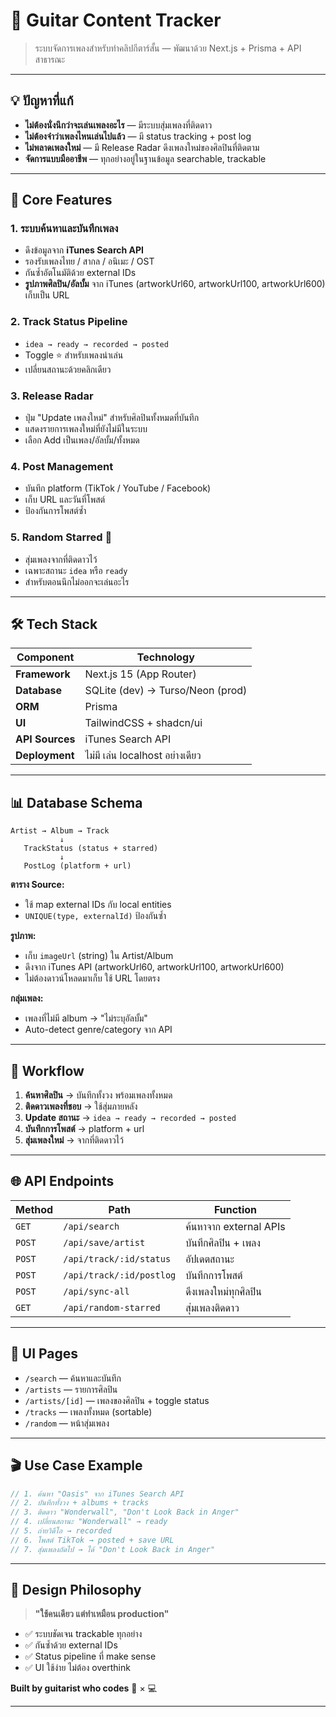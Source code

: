 # 🎸 Guitar Content Tracker

> ระบบจัดการเพลงสำหรับทำคลิปกีตาร์สั้น — พัฒนาด้วย Next.js + Prisma + API สาธารณะ

---

## 💡 ปัญหาที่แก้

- **ไม่ต้องนั่งนึกว่าจะเล่นเพลงอะไร** — มีระบบสุ่มเพลงที่ติดดาว
- **ไม่ต้องจำว่าเพลงไหนเล่นไปแล้ว** — มี status tracking + post log
- **ไม่พลาดเพลงใหม่** — มี Release Radar ดึงเพลงใหม่ของศิลปินที่ติดตาม
- **จัดการแบบมืออาชีพ** — ทุกอย่างอยู่ในฐานข้อมูล searchable, trackable

---

## 🎯 Core Features

### 1. ระบบค้นหาและบันทึกเพลง

- ดึงข้อมูลจาก **iTunes Search API**
- รองรับเพลงไทย / สากล / อนิเมะ / OST
- กันซ้ำอัตโนมัติด้วย external IDs
- **รูปภาพศิลปิน/อัลบั้ม** จาก iTunes (artworkUrl60, artworkUrl100, artworkUrl600) เก็บเป็น URL

### 2. Track Status Pipeline

- `idea → ready → recorded → posted`
- Toggle ⭐ สำหรับเพลงน่าเล่น
- เปลี่ยนสถานะด้วยคลิกเดียว

### 3. Release Radar

- ปุ่ม "Update เพลงใหม่" สำหรับศิลปินทั้งหมดที่บันทึก
- แสดงรายการเพลงใหม่ที่ยังไม่มีในระบบ
- เลือก Add เป็นเพลง/อัลบั้ม/ทั้งหมด

### 4. Post Management

- บันทึก platform (TikTok / YouTube / Facebook)
- เก็บ URL และวันที่โพสต์
- ป้องกันการโพสต์ซ้ำ

### 5. Random Starred 🎲

- สุ่มเพลงจากที่ติดดาวไว้
- เฉพาะสถานะ `idea` หรือ `ready`
- สำหรับตอนนึกไม่ออกจะเล่นอะไร

---

## 🛠 Tech Stack

| Component       | Technology                       |
| --------------- | -------------------------------- |
| **Framework**   | Next.js 15 (App Router)          |
| **Database**    | SQLite (dev) → Turso/Neon (prod) |
| **ORM**         | Prisma                           |
| **UI**          | TailwindCSS + shadcn/ui          |
| **API Sources** | iTunes Search API                |
| **Deployment**  | ไม่มี เล่น localhost อย่างเดียว  |

---

## 📊 Database Schema

```
Artist → Album → Track
           ↓
   TrackStatus (status + starred)
           ↓
   PostLog (platform + url)
```

**ตาราง Source:**

- ใช้ map external IDs กับ local entities
- `UNIQUE(type, externalId)` ป้องกันซ้ำ

**รูปภาพ:**

- เก็บ `imageUrl` (string) ใน Artist/Album
- ดึงจาก iTunes API (artworkUrl60, artworkUrl100, artworkUrl600)
- ไม่ต้องดาวน์โหลดมาเก็บ ใช้ URL โดยตรง

**กลุ่มเพลง:**

- เพลงที่ไม่มี album → "ไม่ระบุอัลบั้ม"
- Auto-detect genre/category จาก API

---

## 🔄 Workflow

1. **ค้นหาศิลปิน** → บันทึกทั้งวง พร้อมเพลงทั้งหมด
2. **ติดดาวเพลงที่ชอบ** → ใช้สุ่มภายหลัง
3. **Update สถานะ** → `idea → ready → recorded → posted`
4. **บันทึกการโพสต์** → platform + url
5. **สุ่มเพลงใหม่** → จากที่ติดดาวไว้

---

## 🌐 API Endpoints

| Method | Path                     | Function               |
| ------ | ------------------------ | ---------------------- |
| `GET`  | `/api/search`            | ค้นหาจาก external APIs |
| `POST` | `/api/save/artist`       | บันทึกศิลปิน + เพลง    |
| `POST` | `/api/track/:id/status`  | อัปเดตสถานะ            |
| `POST` | `/api/track/:id/postlog` | บันทึกการโพสต์         |
| `POST` | `/api/sync-all`          | ดึงเพลงใหม่ทุกศิลปิน   |
| `GET`  | `/api/random-starred`    | สุ่มเพลงติดดาว         |

---

## 📱 UI Pages

- `/search` — ค้นหาและบันทึก
- `/artists` — รายการศิลปิน
- `/artists/[id]` — เพลงของศิลปิน + toggle status
- `/tracks` — เพลงทั้งหมด (sortable)
- `/random` — หน้าสุ่มเพลง

---

## 🎬 Use Case Example

```javascript
// 1. ค้นหา "Oasis" จาก iTunes Search API
// 2. บันทึกทั้งวง + albums + tracks
// 3. ติดดาว "Wonderwall", "Don't Look Back in Anger"
// 4. เปลี่ยนสถานะ "Wonderwall" → ready
// 5. ถ่ายวิดีโอ → recorded
// 6. โพสต์ TikTok → posted + save URL
// 7. สุ่มเพลงถัดไป → ได้ "Don't Look Back in Anger"
```

---

## 💭 Design Philosophy

> **"ใช้คนเดียว แต่ทำเหมือน production"**

- ✅ ระบบชัดเจน trackable ทุกอย่าง
- ✅ กันซ้ำด้วย external IDs
- ✅ Status pipeline ที่ make sense
- ✅ UI ใช้ง่าย ไม่ต้อง overthink

**Built by guitarist who codes** 🎸 × 💻

---
